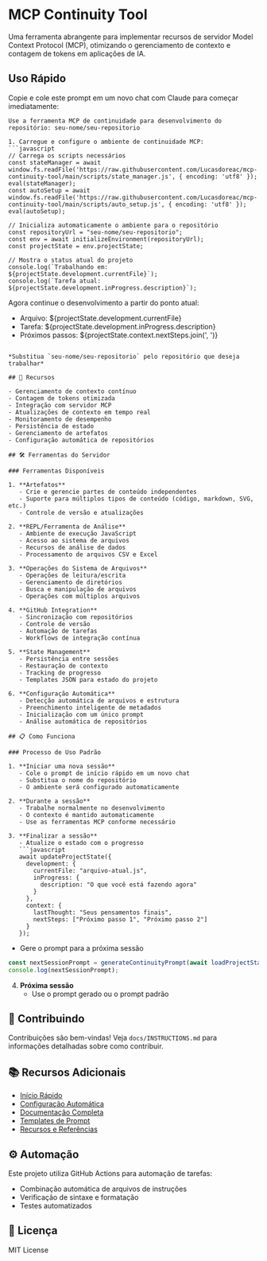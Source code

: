 # MCP Continuity Tool

Uma ferramenta abrangente para implementar recursos de servidor Model Context Protocol (MCP), otimizando o gerenciamento de contexto e contagem de tokens em aplicações de IA.

## Uso Rápido

Copie e cole este prompt em um novo chat com Claude para começar imediatamente:

```
Use a ferramenta MCP de continuidade para desenvolvimento do repositório: seu-nome/seu-repositorio

1. Carregue e configure o ambiente de continuidade MCP:
```javascript
// Carrega os scripts necessários
const stateManager = await window.fs.readFile('https://raw.githubusercontent.com/Lucasdoreac/mcp-continuity-tool/main/scripts/state_manager.js', { encoding: 'utf8' });
eval(stateManager);
const autoSetup = await window.fs.readFile('https://raw.githubusercontent.com/Lucasdoreac/mcp-continuity-tool/main/scripts/auto_setup.js', { encoding: 'utf8' });
eval(autoSetup);

// Inicializa automaticamente o ambiente para o repositório
const repositoryUrl = "seu-nome/seu-repositorio";
const env = await initializeEnvironment(repositoryUrl);
const projectState = env.projectState;

// Mostra o status atual do projeto
console.log(`Trabalhando em: ${projectState.development.currentFile}`);
console.log(`Tarefa atual: ${projectState.development.inProgress.description}`);
```

Agora continue o desenvolvimento a partir do ponto atual:
- Arquivo: ${projectState.development.currentFile}
- Tarefa: ${projectState.development.inProgress.description}
- Próximos passos: ${projectState.context.nextSteps.join(', ')}
```

*Substitua `seu-nome/seu-repositorio` pelo repositório que deseja trabalhar*

## 🚀 Recursos

- Gerenciamento de contexto contínuo
- Contagem de tokens otimizada
- Integração com servidor MCP
- Atualizações de contexto em tempo real
- Monitoramento de desempenho
- Persistência de estado
- Gerenciamento de artefatos
- Configuração automática de repositórios

## 🛠️ Ferramentas do Servidor

### Ferramentas Disponíveis

1. **Artefatos**
   - Crie e gerencie partes de conteúdo independentes
   - Suporte para múltiplos tipos de conteúdo (código, markdown, SVG, etc.)
   - Controle de versão e atualizações

2. **REPL/Ferramenta de Análise**
   - Ambiente de execução JavaScript
   - Acesso ao sistema de arquivos
   - Recursos de análise de dados
   - Processamento de arquivos CSV e Excel

3. **Operações do Sistema de Arquivos**
   - Operações de leitura/escrita
   - Gerenciamento de diretórios
   - Busca e manipulação de arquivos
   - Operações com múltiplos arquivos

4. **GitHub Integration**
   - Sincronização com repositórios
   - Controle de versão
   - Automação de tarefas
   - Workflows de integração contínua

5. **State Management**
   - Persistência entre sessões
   - Restauração de contexto
   - Tracking de progresso
   - Templates JSON para estado do projeto

6. **Configuração Automática**
   - Detecção automática de arquivos e estrutura
   - Preenchimento inteligente de metadados
   - Inicialização com um único prompt
   - Análise automática de repositórios

## 📋 Como Funciona

### Processo de Uso Padrão

1. **Iniciar uma nova sessão**
   - Cole o prompt de início rápido em um novo chat
   - Substitua o nome do repositório
   - O ambiente será configurado automaticamente

2. **Durante a sessão**
   - Trabalhe normalmente no desenvolvimento
   - O contexto é mantido automaticamente
   - Use as ferramentas MCP conforme necessário

3. **Finalizar a sessão**
   - Atualize o estado com o progresso
   ```javascript
   await updateProjectState({
     development: {
       currentFile: "arquivo-atual.js",
       inProgress: {
         description: "O que você está fazendo agora"
       }
     },
     context: {
       lastThought: "Seus pensamentos finais",
       nextSteps: ["Próximo passo 1", "Próximo passo 2"]
     }
   });
   ```
   - Gere o prompt para a próxima sessão
   ```javascript
   const nextSessionPrompt = generateContinuityPrompt(await loadProjectState('project-status.json'));
   console.log(nextSessionPrompt);
   ```

4. **Próxima sessão**
   - Use o prompt gerado ou o prompt padrão

## 🤝 Contribuindo

Contribuições são bem-vindas! Veja `docs/INSTRUCTIONS.md` para informações detalhadas sobre como contribuir.

## 📚 Recursos Adicionais

- [Início Rápido](docs/QUICK_START.md)
- [Configuração Automática](docs/AUTO_SETUP.md)
- [Documentação Completa](docs/INSTRUCTIONS.md)
- [Templates de Prompt](docs/PROMPT_TEMPLATE.md)
- [Recursos e Referências](docs/RESOURCES.md)

## ⚙️ Automação

Este projeto utiliza GitHub Actions para automação de tarefas:

- Combinação automática de arquivos de instruções
- Verificação de sintaxe e formatação
- Testes automatizados

## 📄 Licença

MIT License
